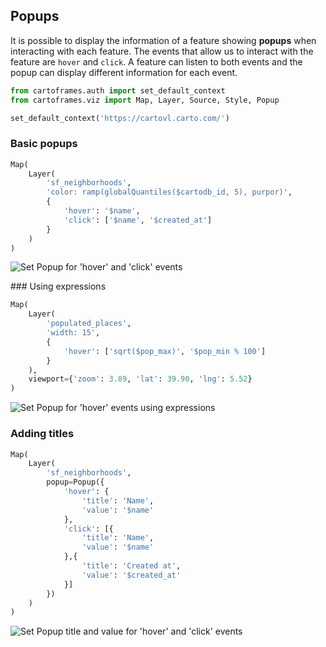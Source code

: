## Popups

It is possible to display the information of a feature showing **popups** when interacting with each feature. The events that allow us to interact with the feature are `hover` and `click`. A feature can listen to both events and the popup can display different information for each event.

```py
from cartoframes.auth import set_default_context
from cartoframes.viz import Map, Layer, Source, Style, Popup

set_default_context('https://cartovl.carto.com/')
```

### Basic popups

```py
Map(
    Layer(
        'sf_neighborhoods',
        'color: ramp(globalQuantiles($cartodb_id, 5), purpor)',
        {
            'hover': '$name',
            'click': ['$name', '$created_at']
        }
    )
)
```

![Set Popup for 'hover' and 'click' events](../../img/guides/popups/popups-1.png)

### Using expressions

```py
Map(
    Layer(
        'populated_places',
        'width: 15',
        {
            'hover': ['sqrt($pop_max)', '$pop_min % 100']
        }
    ),
    viewport={'zoom': 3.89, 'lat': 39.90, 'lng': 5.52}
)
```

![Set Popup for 'hover' events using expressions](../../img/guides/popups/popups-2.png)

### Adding titles

```py
Map(
    Layer(
        'sf_neighborhoods',
        popup=Popup({
            'hover': {
                'title': 'Name',
                'value': '$name'
            },
            'click': [{
                'title': 'Name',
                'value': '$name'
            },{
                'title': 'Created at',
                'value': '$created_at'
            }]
        })
    )
)
```

![Set Popup title and value for 'hover' and 'click' events](../../img/guides/popups/popups-3.png)
